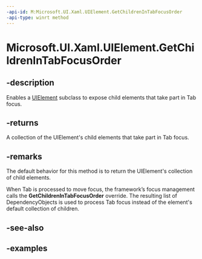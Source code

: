 ```yaml
---
-api-id: M:Microsoft.UI.Xaml.UIElement.GetChildrenInTabFocusOrder
-api-type: winrt method
---
```


<!-- Method syntax.
virtual protected IIterable<DependencyObject> UIElement.GetChildrenInTabFocusOrder()
-->

# Microsoft.UI.Xaml.UIElement.GetChildrenInTabFocusOrder

## -description

Enables a [UIElement](uielement.md) subclass to expose child elements that take part in Tab focus.

## -returns

A collection of the UIElement's child elements that take part in Tab focus.

## -remarks

The default behavior for this method is to return the UIElement's collection of child elements.

When Tab is processed to move focus, the framework’s focus management calls the **GetChildrenInTabFocusOrder** override. The resulting list of DependencyObjects is used to process Tab focus instead of the element's default collection of children.

## -see-also

## -examples
